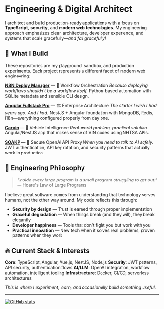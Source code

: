 # Engineering & Digital Architect

I architect and build production-ready applications with a focus on **TypeScript**, **security**, and **modern web technologies**. My engineering approach emphasizes clean architecture, developer experience, and systems that scale gracefully—*and fail gracefully!*

## 🚀 What I Build

These repositories are my playground, sandbox, and production experiments. Each project represents a different facet of modern web engineering:

**[N8N Deploy Manager](https://github.com/lehcode/n8n-deploy)** — 🔧 Workflow Orchestration
*Because deploying workflows shouldn't be a workflow itself.* Python-based automation with SQLite metadata and sensible CLI design.

**[Angular Fullstack Pro](https://github.com/lehcode/angular-fullstack-pro-starter)** — 🏗️ Enterprise Architecture
*The starter I wish I had years ago. And I had.* NestJS + Angular foundation with MongoDB, Redis, i18n—everything configured properly from day one.

**[Carvin](https://github.com/lehcode/carvin)** — 🚗 Vehicle Intelligence
*Real-world problem, practical solution.* Angular/NestJS app that makes sense of VIN codes using NHTSA APIs.

**[SOAKP](https://github.com/lehcode/soakp)** — 🔐 Secure OpenAI API Proxy
*When you need to talk to AI safely.* JWT authentication, API key rotation, and security patterns that actually work in production.

## 📌 Engineering Philosophy

> *"Inside every large program is a small program struggling to get out."* — Hoare's Law of Large Programs

I believe great software comes from understanding that technology serves humans, not the other way around. My code reflects this through:

- **Security by design** — Trust is earned through proper implementation
- **Graceful degradation** — When things break (and they will), they break elegantly
- **Developer happiness** — Tools that don't fight you but work with you
- **Practical innovation** — New tech when it solves real problems, proven patterns when they work

## 🔥 Current Stack & Interests

**Core**: TypeScript, Angular, Vue.js, NestJS, Node.js
**Security**: JWT patterns, API security, authentication flows
**AI/LLM**: OpenAI integration, workflow automation, intelligent tooling
**Infrastructure**: Docker, CI/CD, serverless architectures

*This is where I experiment, learn, and occasionally build something useful.*  

---

[![GitHub stats](https://github-readme-stats.vercel.app/api?username=lehcode)](https://github.com/lehcode)
